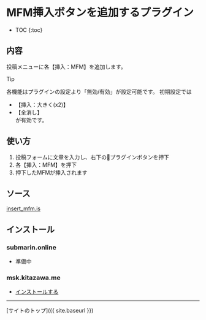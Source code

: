 # MFM挿入ボタンを追加するプラグイン

* TOC
{:toc}

## 内容
投稿メニューに各【挿入：MFM】を追加します。

> [!TIP]
> 各機能はプラグインの設定より「無効/有効」が設定可能です。
> 初期設定では
> - 【挿入：大きく(x2)】
> - 【全消し】  
> が有効です。

## 使い方

1. 投稿フォームに文章を入力し、右下の🔌プラグインボタンを押下
2. 各【挿入：MFM】を押下
3. 押下したMFMが挿入されます


## ソース
[insert_mfm.is](https://github.com/elysion-pre/MisskeyPlugins/blob/main/src/insert_mfm.is)

## インストール

### submarin.online
 - 準備中

### msk.kitazawa.me
- [インストールする](https://msk.kitazawa.me/install-extentions?url=https://elysion-pre.github.io/MisskeyPlugins/json/insert_mfm.json&hash=df3cae31e74fc7d09c804be6d2b7d0d4d8bf745c7f84c687778a1dbec1caba86bb0c79f133727a3b191666d24ff30af34e4db93da48c97afc60f140194912d4c)

----

[サイトのトップ]({{ site.baseurl }})
